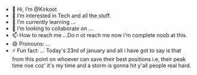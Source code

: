 - 👋 Hi, I’m @Kirkoot 
- 👀 I’m interested in Tech and all the stuff.
- 🌱 I’m currently learning ...
- 💞️ I’m looking to collaborate on ...
- 📫 How to reach me ...Do n ot reach me now i'm complete noob at this.
- 😄 Pronouns: ...
- ⚡ Fun fact: ...
Today's 23rd of january and all i have got to say is that from this point on whoever can save their best positions i.e, their peak time noe coz' it's my time and a storm is gonna hit y'all people real hard.
<!---
Kirkoot/Kirkoot is a ✨ special ✨ repository because its `README.md` (this file) appears on your GitHub profile.
You can click the Preview link to take a look at your changes.
--->
